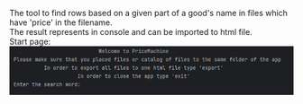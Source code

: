 The tool to find rows based on a given part of a good's name in files which have 'price' in the filename.  
The result represents in console and can be imported to html file.  
Start page:  
![Alt text](https://raw.githubusercontent.com/asstrix/files/main/start_page.png)
